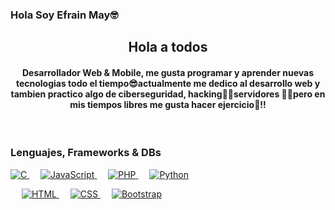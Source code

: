 ### Hola Soy Efrain May🤓

<div align="center">
  <h2>Hola a todos</h2>
</div>

<h4 align="center">
  Desarrollador Web & Mobile, me gusta programar y aprender nuevas tecnologias todo el tiempo😎actualmente me dedico al desarrollo web y tambien practico algo de ciberseguridad,     hacking🧑‍💻servidores 👨‍💻pero en mis tiempos libres me gusta hacer ejercicio💪!!
</h4>
<br>

### Lenguajes, Frameworks & DBs
<a href="https://www.cprogramming.com/" target="_blank"> 
  <img alt="C" src="https://img.shields.io/badge/C%20-%232370ED.svg?logo=c&logoColor=white">
</a> 
&emsp;
<a href="https://developer.mozilla.org/en-US/docs/Web/JavaScript" target="_blank"> 
  <img alt="JavaScript" src="https://img.shields.io/badge/JavaScript%20-%23F7DF1E.svg?logo=javascript&logoColor=black">
</a>
&emsp;
<a href="https://www.php.net/" target="_blank">
  <img alt="PHP" src="https://img.shields.io/badge/PHP-%23777BB4.svg?logo=php&logoColor=white"/>
</a>
&emsp;
<a href="https://www.python.org" target="_blank">
  <img alt="Python" src="https://img.shields.io/badge/Python%20-%2314354C.svg?logo=python&logoColor=white">
</a>
<p align="left"> 
  &emsp; 
  <a href="https://www.w3.org/html/" target="_blank"> 
   <img alt="HTML" src="https://img.shields.io/badge/HTML5%20-%23E34F26.svg?logo=html5&logoColor=white">
  </a>   
  &emsp;
  <a href="https://www.w3schools.com/css/" target="_blank">
    <img alt="CSS" src="https://img.shields.io/badge/CSS%20-%231572B6.svg?logo=css3&logoColor=white">
  </a> 
   &emsp;
  <a href="https://getbootstrap.com" target="_blank"> 
    <img alt="Bootstrap" src="https://img.shields.io/badge/Bootstrap-%23563D7C.svg?style=flat&logo=bootstrap&logoColor=white"/>
  </a>
</p>

